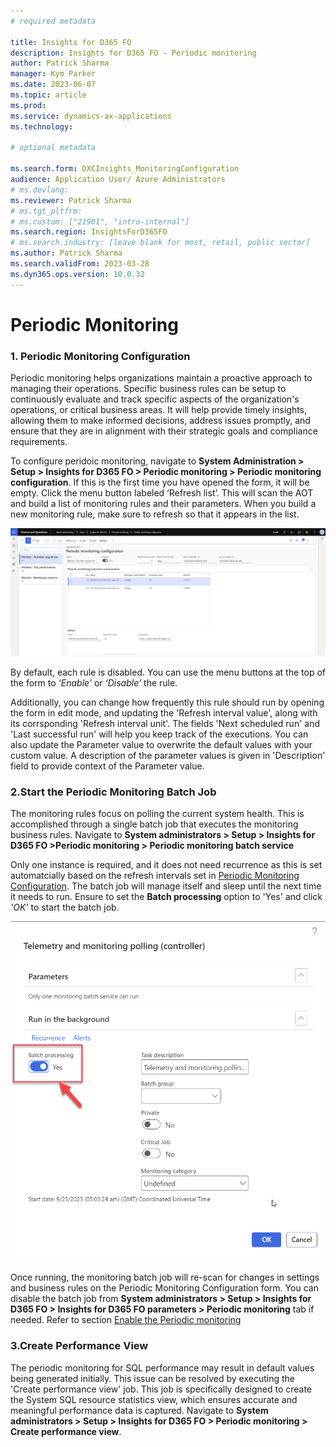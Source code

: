 ```yaml
---
# required metadata

title: Insights for D365 FO
description: Insights for D365 FO - Periodic monitoring
author: Patrick Sharma
manager: Kym Parker
ms.date: 2023-06-07
ms.topic: article
ms.prod: 
ms.service: dynamics-ax-applications
ms.technology: 

# optional metadata

ms.search.form: DXCInsights_MonitoringConfiguration
audience: Application User/ Azure Administrators
# ms.devlang: 
ms.reviewer: Patrick Sharma
# ms.tgt_pltfrm: 
# ms.custom: ["21901", "intro-internal"]
ms.search.region: InsightsForD365FO
# ms.search.industry: [leave blank for most, retail, public sector]
ms.author: Patrick Sharma
ms.search.validFrom: 2023-03-28
ms.dyn365.ops.version: 10.0.32
---
```


# Periodic Monitoring
### 1. Periodic Monitoring Configuration 
Periodic monitoring helps organizations maintain a proactive approach to managing their operations. Specific business rules can be setup to continuously evaluate and track specific aspects of the organization's operations, or critical business areas. It will help provide timely insights, allowing them to make informed decisions, address issues promptly, and ensure that they are in alignment with their strategic goals and compliance requirements.

To configure peridoic monitoring, navigate to **System Administration > Setup > Insights for D365 FO > Periodic monitoring > Periodic monitoring configuration**. If this is the first time you have opened the form, it will be empty. 
Click the menu button labeled ‘Refresh list’. This will scan the AOT and build a list of monitoring rules and their parameters. 
When you build a new monitoring rule, make sure to refresh so that it appears in the list.

![Configure_Periodic_monitoring](../IMAGES/Configure_Periodic_monitoring.png)

By default, each rule is disabled. You can use the menu buttons at the top of the form to *‘Enable’* or *‘Disable’* the rule. 

Additionally, you can change how frequently this rule should run by opening the form in edit mode, and updating the 'Refresh interval value', along with its corrsponding 'Refresh interval unit'. The fields 'Next scheduled run' and 'Last successful run' will help you keep track of the executions. You can also update the Parameter value to overwrite the default values with your custom value. A description of the parameter values is given in 'Description' field to provide context of the Parameter value.

### 2.Start the Periodic Monitoring Batch Job
The monitoring rules focus on polling the current system health. This is accomplished through a single batch job that executes the monitoring business rules. Navigate to **System administrators > Setup > Insights for D365 FO >Periodic monitoring > Periodic monitoring batch service**

Only one instance is required, and it does not need recurrence as this is set automatcially based on the refresh intervals set in [Periodic Monitoring Configuration](Periodic_monitoring_configuration.md#1-periodic-monitoring-configuration). The batch job will manage itself and sleep until the next time it needs to run. Ensure to set the **Batch processing** option to 'Yes' and click *'OK'* to start the batch job.

![Monitoring_batch](../IMAGES/Monitoring_batch.png)

Once running, the monitoring batch job will re-scan for changes in settings and business rules on the Periodic Monitoring Configuration form. You can disable the batch job from **System administrators > Setup > Insights for D365 FO > Insights for D365 FO parameters > Periodic monitoring** tab if needed. Refer to section [Enable the Periodic monitoring](../setup.md#5-enable-the-periodic-monitoring)

### 3.Create Performance View
The periodic monitoring for SQL performance may  result in default values being generated initially. This issue can be resolved by executing the 'Create performance view' job. This job is specifically designed to create the System SQL resource statistics view, which ensures accurate and meaningful performance data is captured. Navigate to **System administrators > Setup > Insights for D365 FO > Periodic monitoring > Create performance view**. 
